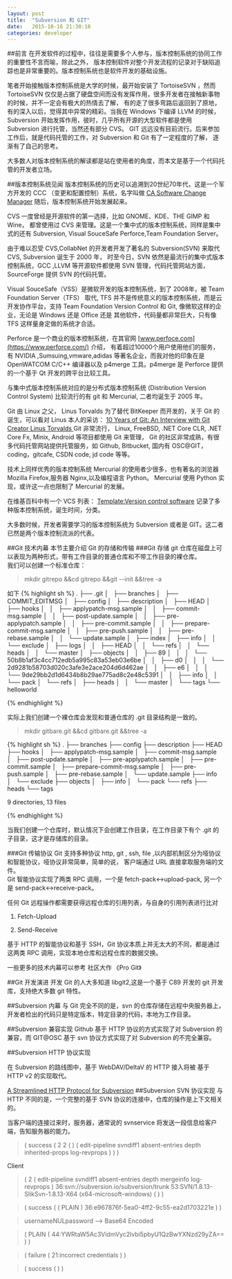 ```yaml
---
layout: post
title:  "Subversion 和 GIT"
date:   2015-10-16 21:30:16
categories: developer
---
```

##前言
在开发软件的过程中，往往是需要多个人参与，版本控制系统的协同工作的重要性不言而喻，除此之外，
版本控制软件对整个开发流程的记录对于缺陷追踪也是非常重要的。版本控制系统也是软件开发的基础设施。

笔者开始接触版本控制系统是大学的时候，最开始安装了 TortoiseSVN ，然而 TortoiseSVN 
仅仅是占据了硬盘空间而没有发挥作用，很多开发者在接触新事物的时候，并不一定会有极大的热情去了解，
有的走了很多弯路后返回到了原地，有的深入以后，觉得其中异常的精彩。当我在 Windows 下编译 LLVM 的时候，
Subversion 开始发挥作用，彼时，几乎所有开源的大型软件都是使用 Subversion 进行托管，当然还有部分 CVS。
GIT 远远没有目前流行。后来参加工作后，就是代码托管的工作，对 Subversion 和 Git 有了一定程度的了解，
逐渐有了自己的思考。

大多数人对版本控制系统的解读都是站在使用者的角度，而本文是基于一个代码托管的开发者立场。

##版本控制系统见闻
版本控制系统的历史可以追溯到20世纪70年代，这是一个军方开发的 CCC （变更和配置控制）系统，名字叫做 
[CA Software Change Manager](https://en.wikipedia.org/wiki/CA_Software_Change_Manager)  随后，版本控制系统开始发展起来。     

CVS 一度曾经是开源软件的第一选择，比如 GNOME、KDE、THE GIMP 和 Wine，
都曾使用过 CVS 来管理。这是一个集中式的版本控制系统，同样是集中式的还有 Subversion, Visual SouceSafe 
Perforce,Team Foundation Server。    

由于难以忍受 CVS,CollabNet 的开发者开发了著名的 Subversion(SVN) 来取代 CVS, Subversion 诞生于 2000 年，
时至今日，SVN 依然是最流行的集中式版本控制系统，GCC ,LLVM 等开源软件都使用 SVN 管理，代码托管网站方面，
SourceForge 提供 SVN 的代码托管。

Visual SouceSafe（VSS）是微软开发的版本控制系统，到了 2008年，被 Team Foundation Server（TFS） 取代,
TFS 并不是传统意义的版本控制系统，而是云开发协作平台，支持 Team Foundation Version Control 和 Git,
像微软这样的企业，无论是 Windows 还是 Office 还是 其他软件，代码量都非常巨大，只有像 TFS 这样量身定做的系统才合适。

Perforce 是一个商业的版本控制系统，在其官网 [www.perfoce.com](https://www.perforce.com/) 介绍，
有着超过10000个用户使用他们的服务，有 NVIDIA ,Sumsuing,vmware,adidas 等著名企业，而我对他的印象在是 
OpenWATCOM C/C++ 编译器以及 p4merge 工具。p4merge 是 Perforce 提供的一个基于 Qt 开发的跨平台比较工具。

与集中式版本控制系统对应的是分布式版本控制系统 (Distribution Version Control System) 比较流行的有 git 和 Mercurial,
二者均诞生于 2005 年。

Git 由 Linux 之父， Linus Torvalds 为了替代 BitKeeper 而开发的，关于 Git 的诞生，可以看对 Linus 本人的采访：
[ 10 Years of Git: An Interview with Git Creator Linus Torvalds ](http://www.linux.com/news/featured-blogs/185-jennifer-cloer/821541-10-years-of-git-an-interview-with-git-creator-linus-torvalds/) 
Git 非常流行， Linux, FreeBSD, .NET Core CLR, .NET Core Fx, Minix, Android 等项目都使用 Git 来管理，
Git 的社区非常成熟，有很多代码托管网站提供托管服务，如 Github, Bitbucket, 国内有 OSC@GIT，coding，gitcafe, CSDN code, jd code 等等。

技术上同样优秀的版本控制系统 Mercurial 的使用者少很多，也有著名的浏览器 Mozilla Firefox,服务器 Nginx,以及编程语言 Python。
Mercurial 使用 Python 实现，或许这一点也限制了 Mercurial 的发展。 

在维基百科中有一个 VCS 列表：
 [Template:Version control software](https://en.wikipedia.org/wiki/Template:Version_control_software) 
记录了多种版本控制系统，诞生时间，分类。


大多数时候，开发者需要学习的版本控制系统为 Subversion 或者是 GIT。这二者已然是两个版本控制流派的代表。  


##Git 技术内幕
本节主要介绍 Git 的存储和传输
###Git 存储
git 仓库在磁盘上可以表现为两种形式，带有工作目录的普通仓库和不带工作目录的裸仓库。   
我们可以创建一个标准仓库：    

>mkdir gitrepo &&cd gitrepo &&git --init &&tree -a

如下
{% highlight sh %}
.
├── .git
│   ├── branches
│   ├── COMMIT_EDITMSG
│   ├── config
│   ├── description
│   ├── HEAD
│   ├── hooks
│   │   ├── applypatch-msg.sample
│   │   ├── commit-msg.sample
│   │   ├── post-update.sample
│   │   ├── pre-applypatch.sample
│   │   ├── pre-commit.sample
│   │   ├── prepare-commit-msg.sample
│   │   ├── pre-push.sample
│   │   ├── pre-rebase.sample
│   │   └── update.sample
│   ├── index
│   ├── info
│   │   └── exclude
│   ├── logs
│   │   ├── HEAD
│   │   └── refs
│   │       └── heads
│   │           └── master
│   ├── objects
│   │   ├── 89
│   │   │   └── 50b8b1af3c4cc712edb5a995c83a53eb03e6be
│   │   ├── d0
│   │   │   └── 2d9281b58703d020c3afe3e2ace204d6d462ae
│   │   ├── e6
│   │   │   └── 9de29bb2d1d6434b8b29ae775ad8c2e48c5391
│   │   ├── info
│   │   └── pack
│   └── refs
│       ├── heads
│       │   └── master
│       └── tags
└── helloworld

{% endhighlight %}

实际上我们创建一个裸仓库会发现和普通仓库的 .git 目录结构是一致的。

>mkdir gitbare.git &&cd gitbare.git &&tree -a

{% highlight  sh %}
.
├── branches
├── config
├── description
├── HEAD
├── hooks
│   ├── applypatch-msg.sample
│   ├── commit-msg.sample
│   ├── post-update.sample
│   ├── pre-applypatch.sample
│   ├── pre-commit.sample
│   ├── prepare-commit-msg.sample
│   ├── pre-push.sample
│   ├── pre-rebase.sample
│   └── update.sample
├── info
│   └── exclude
├── objects
│   ├── info
│   └── pack
└── refs
    ├── heads
    └── tags

9 directories, 13 files

{% endhighlight %}

当我们创建一个仓库时，默认情况下会创建工作目录，在工作目录下有个 .git 的子目录，这才是存储库的目录。


###Git 传输协议
Git 支持多种协议 http, git , ssh, file ,以内部机制区分为哑协议和智能协议，哑协议非常简单，简单的说，
客户端通过 URL 直接拿取服务端的文件。  
Git 智能协议实现了两类 RPC 调用，一个是 fetch-pack<->upload-pack, 另一个是 send-pack<->receive-pack。

任何 Git 远程操作都需要获得远程仓库的引用列表，与自身的引用列表进行比对
1. Fetch-Upload


2. Send-Receive

基于 HTTP 的智能协议和基于 SSH，Git 协议本质上并无太大的不同，都是通过这两类 RPC 调用，实现本地仓库和远程仓库的数据交换。



一些更多的技术内幕可以参考 社区大作 《Pro Git》

##Git 开发演进
开发 Git 的人大多知道 libgit2,这是一个基于 C89 开发的 git 开发库，支持绝大多数 git 特性。

##Subversion 内幕
与  Git 完全不同的是，svn 的仓库存储在远程中央服务器上，开发者检出的代码只是特定版本，特定目录的代码，本地为工作目录。


##Subversion 兼容实现
Github 基于 HTTP 协议的方式实现了对 Subversion 的兼容，而 GIT@OSC 基于 svn 协议方式实现了对 Subversion 的不完全兼容。

##Subversion HTTP 协议实现

在 Subversion 的路线图中，基于 WebDAV/DeltaV 的 HTTP 接入将被 基于 HTTP v2 的实现取代。


[A Streamlined HTTP Protocol for Subversion](http://svn.apache.org/repos/asf/subversion/trunk/notes/http-and-webdav/http-protocol-v2.txt)
##Subversion SVN 协议实现
与 HTTP 不同的是，一个完整的基于 SVN 协议的连接中，仓库的操作是上下文相关的。

当客户端的连接过来时，服务器，通常说的 svnservice 将发送一段信息给客户端，告知服务器的能力。


>( success ( 2 2 ( ) ( edit-pipeline svndiff1 absent-entries depth inherited-props log-revprops ) ) ) 


Client

>( 2 ( edit-pipeline svndiff1 absent-entries depth mergeinfo log-revprops ) 36:svn://subversion.io/subversion/trunk 53:SVN/1.8.13-SlikSvn-1.8.13-X64 (x64-microsoft-windows) ( ) )

>( success ( ( PLAIN ) 36:e967876f-5ea0-4ff2-9c55-ea2d1703221e ) ) 


> usernameNULpassword --> Base64 Encoded

>( PLAIN ( 44:YWRtaW5Ac3VidmVyc2lvbi5pbyU1QzBwYXNzd29yZA== ) ) 

>( failure ( 21:incorrect credentials ) ) 

>( success ( ) )